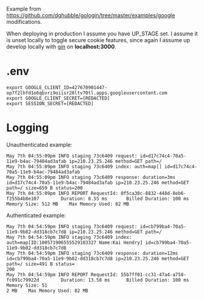 Example from https://github.com/dghubble/gologin/tree/master/examples/google
modifications.

When deploying in production I assume you have UP_STAGE set. I assume it is
unset locally to toggle secure cookie features, since again I assume up develop
locally with [gin](https://github.com/codegangsta/gin) on **localhost:3000**.

# .env

	export GOOGLE_CLIENT_ID=427670901447-op7f2lhfd1o6qbvri9oiisr28ltv70tl.apps.googleusercontent.com
	export GOOGLE_CLIENT_SECRET=[REDACTED]
	export SESSION_SECRET=[REDACTED]

# Logging

Unauthenticated example:

	May 7th 04:55:09pm INFO staging 73c6409 request: id=d17c74c4-70a5-11e9-b4ac-79484ad3afab ip=210.23.25.246 method=GET path=/
	May 7th 04:55:09pm INFO staging 73c6409 index: auth=map[] id=d17c74c4-70a5-11e9-b4ac-79484ad3afab
	May 7th 04:55:09pm INFO staging 73c6409 response: duration=3ms id=d17c74c4-70a5-11e9-b4ac-79484ad3afab ip=210.23.25.246 method=GET path=/ size=659 B status=200
	May 7th 04:55:09pm INFO REPORT RequestId: 0f5ca38c-8832-448d-8eb6-f255b4b8e107        Duration: 8.55 ms       Billed Duration: 100 ms         Memory Size: 512 MB    Max Memory Used: 82 MB


Authenticated example:

	May 7th 04:54:59pm INFO staging 73c6409 request: id=cb799ba4-70a5-11e9-9b82-dd318cb7c7d8 ip=210.23.25.246 method=GET path=/
	May 7th 04:54:59pm INFO staging 73c6409 index: auth=map[ID:100571906555529103327 Name:Kai Hendry] id=cb799ba4-70a5-11e9-9b82-dd318cb7c7d8
	May 7th 04:54:59pm INFO staging 73c6409 response: duration=12ms id=cb799ba4-70a5-11e9-9b82-dd318cb7c7d8 ip=210.23.25.246 method=GET path=/ size=491 B status=
	200
	May 7th 04:54:59pm INFO REPORT RequestId: 55b7ff01-cc31-47a4-a758-fc091c79922d        Duration: 13.58 ms      Billed Duration: 100 ms         Memory Size: 51
	2 MB    Max Memory Used: 82 MB

